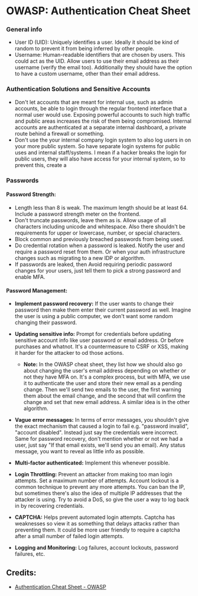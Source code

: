 # OWASP: Authentication Cheat Sheet

### General info
- User ID (UID): Uniquely identifies a user. Ideally it should be kind of random to prevent it from being inferred by other people.
- Username: Human-readable identifiers that are chosen by users. This could act as the UID. Allow users to use their email address as their username (verify the email too). Additionally they should have the option to have a custom username, other than their email address.

### Authentication Solutions and Sensitive Accounts
- Don't let accounts that are meant for internal use, such as admin accounts, be able to login through the regular frontend interface that a normal user would use. Exposing powerful accounts to such high traffic and public areas increases the risk of them being compromised. Internal accounts are authenticated at a separate internal dashboard, a private route behind a firewall or something.
- Don't use the your internal company login system to also log users in on your more public system. So have separate login systems for public uses and internal staff/systems. I mean if a hacker breaks the login for public users, they will also have access for your internal system, so to prevent this, create a 

### Passwords

#### Password Strength:
- Length less than 8 is weak. The maximum length should be at least 64. Include a password strength meter on the frontend.
- Don't truncate passwords, leave them as is. Allow usage of all characters including unicode and whitespace. Also there shouldn't be requirements for upper or lowercase, number, or special characters.
- Block common and previously breached passwords from being used.
- Do credential rotation when a password is leaked. Notify the user and require a password reset from them. Or when your auth infrastructure changes such as migrating to a new IDP or algorithm.
- If passwords are leaked, then Avoid requiring periodic password changes for your users, just tell them to pick a strong password and enable MFA.

#### Password Management:
- **Implement password recovery:** If the user wants to change their password then make them enter their current password as well. Imagine the user is using a public computer, we don't want some random changing their password.
- **Updating sensitive info:** Prompt for credentials before updating sensitive account info like user password or email address. Or before purchases and whatnot. It's a countermeasure to CSRF or XSS, making it harder for the attacker to od those actions.

  - **Note:** In the OWASP cheat sheet, they list how we should also go about changing the user's email address depending on whether or not they have MFA on. It's a complex process, but with MFA, we use it to authenticate the user and store their new email as a pending change. Then we'll send two emails to the user, the first warning them about the email change, and the second that will confirm the change and set that new email address. A similar idea is in the other algorithm. 

- **Vague error messages:** In terms of error messages, you shouldn't give the exact mechanism that caused a login to fail e.g. "password invalid", "account disabled". Instead just say the credentials were incorrect. Same for password recovery, don't mention whether or not we had a user, just say "If that email exists, we'll send you an email). Any status message, you want to reveal as little info as possible. 
- **Multi-factor authenticated:** Implement this whenever possible.
- **Login Throttling:** Prevent an attacker from making too man login attempts. Set a maximum number of attempts. Account lockout is a common technique to prevent any more attempts. You can ban the IP, but sometimes there's also the idea of multiple IP addresses that the attacker is using. Try to avoid a DoS, so give the user a way to log back in by recovering credentials.
- **CAPTCHA:** Helps prevent automated login attempts. Captcha has weaknesses so view it as something that delays attacks rather than preventing them. It could be more user friendly to require a captcha after a small number of failed login attempts.
- **Logging and Monitoring:** Log failures, account lockouts, password failures, etc.



## Credits:
- [Authentication Cheat Sheet - OWASP](https://cheatsheetseries.owasp.org/cheatsheets/Authentication_Cheat_Sheet.html#authentication-general-guidelines)